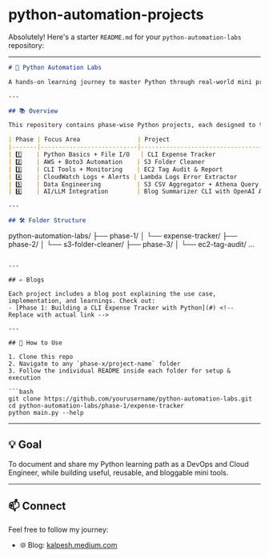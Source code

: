 # python-automation-projects
Absolutely! Here's a starter `README.md` for your `python-automation-labs` repository:

---

```markdown
# 🧠 Python Automation Labs

A hands-on learning journey to master Python through real-world mini projects focused on DevOps, AWS automation, and AI use cases.

---

## 📚 Overview

This repository contains phase-wise Python projects, each designed to teach core programming concepts while solving real-world problems in cloud, DevOps, and AI domains.

| Phase | Focus Area                | Project                             | Status |
|-------|---------------------------|--------------------------------------|--------|
| 1️⃣    | Python Basics + File I/O   | CLI Expense Tracker                  | ✅ Done |
| 2️⃣    | AWS + Boto3 Automation    | S3 Folder Cleaner                    | 🔜 Next |
| 3️⃣    | CLI Tools + Monitoring    | EC2 Tag Audit & Report               | 🔜 Planned |
| 4️⃣    | CloudWatch Logs + Alerts | Lambda Logs Error Extractor          | 🔜 Planned |
| 5️⃣    | Data Engineering          | S3 CSV Aggregator + Athena Query     | 🔜 Planned |
| 6️⃣    | AI/LLM Integration        | Blog Summarizer CLI with OpenAI API  | 🔜 Planned |

---

## 🛠️ Folder Structure

```

python-automation-labs/
├── phase-1/
│   └── expense-tracker/
├── phase-2/
│   └── s3-folder-cleaner/
├── phase-3/
│   └── ec2-tag-audit/
...

````

---

## ✍️ Blogs

Each project includes a blog post explaining the use case, implementation, and learnings. Check out:
- [Phase 1: Building a CLI Expense Tracker with Python](#) <!-- Replace with actual link -->

---

## 🚀 How to Use

1. Clone this repo
2. Navigate to any `phase-x/project-name` folder
3. Follow the individual README inside each folder for setup & execution

```bash
git clone https://github.com/yourusername/python-automation-labs.git
cd python-automation-labs/phase-1/expense-tracker
python main.py --help
````

---

## 💡 Goal

To document and share my Python learning path as a DevOps and Cloud Engineer, while building useful, reusable, and bloggable mini tools.

---

## 📫 Connect

Feel free to follow my journey:

* 🌐 Blog: [kalpesh.medium.com]([https://medium.com/@kalpeshbhangre96])

```
